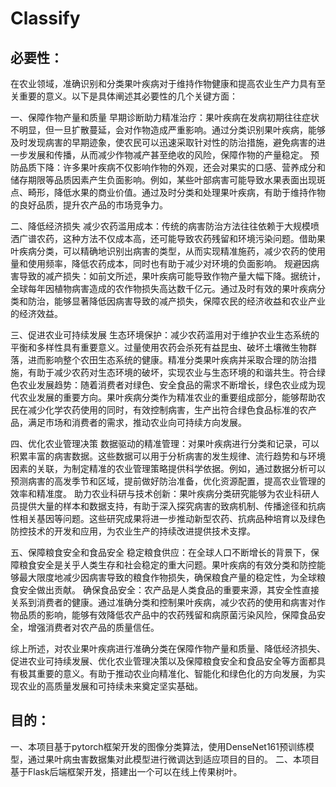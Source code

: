# Classify
## 必要性：
在农业领域，准确识别和分类果叶疾病对于维持作物健康和提高农业生产力具有至关重要的意义。以下是具体阐述其必要性的几个关键方面：

一、保障作物产量和质量
早期诊断助力精准治疗：果叶疾病在发病初期往往症状不明显，但一旦扩散蔓延，会对作物造成严重影响。通过分类识别果叶疾病，能够及时发现病害的早期迹象，使农民可以迅速采取针对性的防治措施，避免病害的进一步发展和传播，从而减少作物减产甚至绝收的风险，保障作物的产量稳定。
预防品质下降：许多果叶疾病不仅影响作物的外观，还会对果实的口感、营养成分和储存期限等品质因素产生负面影响。例如，某些叶部病害可能导致水果表面出现斑点、畸形，降低水果的商业价值。通过及时分类和处理果叶疾病，有助于维持作物的良好品质，提升农产品的市场竞争力。

二、降低经济损失
减少农药滥用成本：传统的病害防治方法往往依赖于大规模喷洒广谱农药，这种方法不仅成本高，还可能导致农药残留和环境污染问题。借助果叶疾病分类，可以精确地识别出病害的类型，从而实现精准施药，减少农药的使用量和使用频率，降低农药成本，同时也有助于减少对环境的负面影响。
规避因病害导致的减产损失：如前文所述，果叶疾病可能导致作物产量大幅下降。据统计，全球每年因植物病害造成的农作物损失高达数千亿元。通过及时有效的果叶疾病分类和防治，能够显著降低因病害导致的减产损失，保障农民的经济收益和农业产业的经济效益。

三、促进农业可持续发展
生态环境保护：减少农药滥用对于维护农业生态系统的平衡和多样性具有重要意义。过量使用农药会杀死有益昆虫、破坏土壤微生物群落，进而影响整个农田生态系统的健康。精准分类果叶疾病并采取合理的防治措施，有助于减少农药对生态环境的破坏，实现农业与生态环境的和谐共生。符合绿色农业发展趋势：随着消费者对绿色、安全食品的需求不断增长，绿色农业成为现代农业发展的重要方向。果叶疾病分类作为精准农业的重要组成部分，能够帮助农民在减少化学农药使用的同时，有效控制病害，生产出符合绿色食品标准的农产品，满足市场和消费者的需求，推动农业向可持续方向发展。

四、优化农业管理决策
数据驱动的精准管理：对果叶疾病进行分类和记录，可以积累丰富的病害数据。这些数据可以用于分析病害的发生规律、流行趋势和与环境因素的关联，为制定精准的农业管理策略提供科学依据。例如，通过数据分析可以预测病害的高发季节和区域，提前做好防治准备，优化资源配置，提高农业管理的效率和精准度。
助力农业科研与技术创新：果叶疾病分类研究能够为农业科研人员提供大量的样本和数据支持，有助于深入探究病害的致病机制、传播途径和抗病性相关基因等问题。这些研究成果将进一步推动新型农药、抗病品种培育以及绿色防控技术的开发和应用，为农业生产的持续改进提供技术支撑。

五、保障粮食安全和食品安全
稳定粮食供应：在全球人口不断增长的背景下，保障粮食安全是关乎人类生存和社会稳定的重大问题。果叶疾病的有效分类和防控能够最大限度地减少因病害导致的粮食作物损失，确保粮食产量的稳定性，为全球粮食安全做出贡献。
确保食品安全：农产品是人类食品的重要来源，其安全性直接关系到消费者的健康。通过准确分类和控制果叶疾病，减少农药的使用和病害对作物品质的影响，能够有效降低农产品中的农药残留和病原菌污染风险，保障食品安全，增强消费者对农产品的质量信任。


综上所述，对农业果叶疾病进行准确分类在保障作物产量和质量、降低经济损失、促进农业可持续发展、优化农业管理决策以及保障粮食安全和食品安全等方面都具有极其重要的意义。有助于推动农业向精准化、智能化和绿色化的方向发展，为实现农业的高质量发展和可持续未来奠定坚实基础。

## 目的：
一、本项目基于pytorch框架开发的图像分类算法，使用DenseNet161预训练模型，通过果叶病虫害数据集对此模型进行微调达到适应项目的目的。
二、本项目基于Flask后端框架开发，搭建出一个可以在线上传果树叶。

